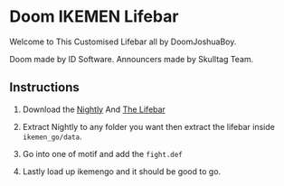 # Doom IKEMEN Lifebar 

Welcome to This Customised Lifebar all by DoomJoshuaBoy.

Doom made by ID Software.
Announcers made by Skulltag Team.

## Instructions

1. Download the [Nightly](https://github.com/ikemen-engine/Ikemen-GO/releases/tag/nightly) And [The Lifebar](https://github.com/doomjoshuaboy/Doom-Lifebar/releases)

2. Extract Nightly to any folder you want then extract the lifebar inside `ikemen_go/data`.

3. Go into one of motif
and add the `fight.def`

4. Lastly load up ikemengo and it should be good to go.
